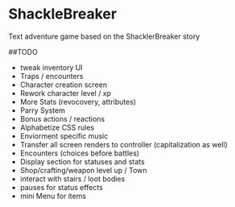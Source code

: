 # ShackleBreaker
Text adventure game based on the ShacklerBreaker story

##TODO
* tweak inventory UI
* Traps / encounters
* Character creation screen
* Rework character level / xp 
* More Stats (revocovery, attributes)
* Parry System
* Bonus actions / reactions
* Alphabetize CSS rules
* Enviorment specific music
* Transfer all screen renders to controller (capitalization as well)
* Encounters (choices before battles)
* Display section for statuses and stats
* Shop/crafting/weapon level up / Town
* interact with stairs / loot bodies
* pauses for status effects
* mini Menu for items


